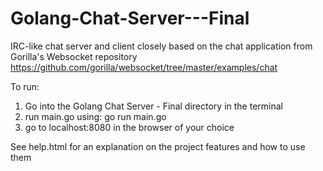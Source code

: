 # Golang-Chat-Server---Final

IRC-like chat server and client closely based on the chat application from Gorilla's Websocket repository https://github.com/gorilla/websocket/tree/master/examples/chat

To run:

1. Go into the Golang Chat Server - Final directory in the terminal
2. run main.go using:   go run main.go
3. go to localhost:8080 in the browser of your choice

See help.html for an explanation on the project features and how to use them
